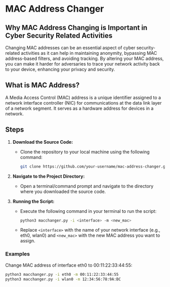 # MAC Address Changer

## Why MAC Address Changing is Important in Cyber Security Related Activities

Changing MAC addresses can be an essential aspect of cyber security-related activities as it can help in maintaining anonymity, bypassing MAC address-based filters, and avoiding tracking. By altering your MAC address, you can make it harder for adversaries to trace your network activity back to your device, enhancing your privacy and security.

## What is MAC Address?

A Media Access Control (MAC) address is a unique identifier assigned to a network interface controller (NIC) for communications at the data link layer of a network segment. It serves as a hardware address for devices in a network.

## Steps

1. **Download the Source Code:**
    - Clone the repository to your local machine using the following command:
        ```sh
        git clone https://github.com/your-username/mac-address-changer.git
        ```

2. **Navigate to the Project Directory:**
    - Open a terminal/command prompt and navigate to the directory where you downloaded the source code.

3. **Running the Script:**

    - Execute the following command in your terminal to run the script:
        ```sh
        python3 macchanger.py -i <interface> -m <new_mac>
        ```

    - Replace `<interface>` with the name of your network interface (e.g., eth0, wlan0) and `<new_mac>` with the new MAC address you want to assign.

### Examples

Change MAC address of interface eth0 to 00:11:22:33:44:55:

```sh
python3 macchanger.py -i eth0 -m 00:11:22:33:44:55
python3 macchanger.py -i wlan0 -m 12:34:56:78:9A:BC
